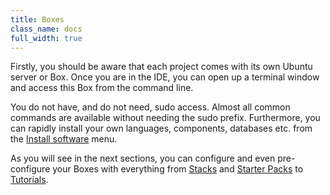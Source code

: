 ```yaml
---
title: Boxes
class_name: docs
full_width: true
---
```


Firstly, you should be aware that each project comes with its own Ubuntu server or Box. Once you are in the IDE, you can open up a terminal window and access this Box from the command line. 

You do not have, and do not need, sudo access. Almost all common commands are available without needing the sudo prefix. Furthermore, you can rapidly install your own languages, components, databases etc. from the [Install software]() menu.

As you will see in the next sections, you can configure and even pre-configure your Boxes with everything from [Stacks]() and [Starter Packs]() to [Tutorials]().


